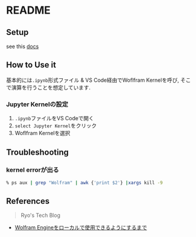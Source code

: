 # README
## Setup

see this [docs](https://ryonakagami.github.io/2023/03/09/wolfram-engine-setup/)

## How to Use it

基本的には`.ipynb`形式ファイル & VS Code経由でWoflfram Kernelを呼び, そこで演算を行うことを想定しています.

### Jupyter Kernelの設定

1. `.ipynb`ファイルをVS Codeで開く
2. `select Jupyter Kernel`をクリック
3. Woflfram Kernelを選択

## Troubleshooting
### kernel errorが出る

```zsh
% ps aux | grep "Wolfram" | awk {'print $2'} |xargs kill -9 
```



## References

> Ryo's Tech Blog

- [Wolfram Engineをローカルで使用できるようにするまで](https://ryonakagami.github.io/2023/03/09/wolfram-engine-setup/)